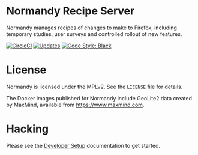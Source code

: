# Normandy Recipe Server

Normandy manages recipes of changes to make to Firefox, including temporary
studies, user surveys and controlled rollout of new features.

[![CircleCI](https://img.shields.io/circleci/project/mozilla/normandy/master.svg?maxAge=2592000&label=CI)](https://circleci.com/gh/mozilla/normandy/tree/master)
[![Updates](https://pyup.io/repos/github/mozilla/normandy/shield.svg)](https://pyup.io/repos/github/mozilla/normandy/)
[![Code Style: Black](https://img.shields.io/badge/code%20style-black-000000.svg)](https://github.com/ambv/black)

# License

Normandy is licensed under the MPLv2. See the `LICENSE` file for details.

The Docker images published for Normandy include GeoLite2 data created by
MaxMind, available from https://www.maxmind.com.

# Hacking

Please see the [Developer Setup] documentation to get started.

[Developer Setup]: http://normandy.readthedocs.io/en/latest/dev/install.html
